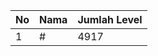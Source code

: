 | No | Nama            | Jumlah Level |
|----|-----------------|--------------|
| 1  | #    |    4917        |
